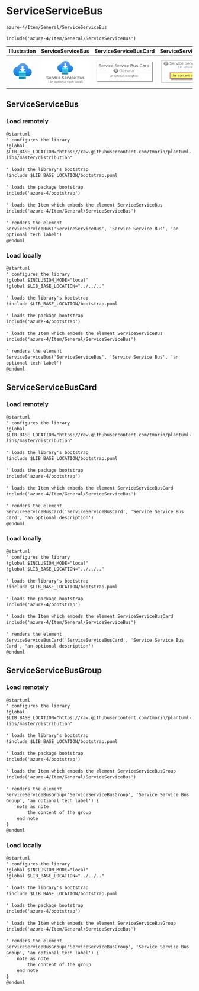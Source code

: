 # ServiceServiceBus


```text
azure-4/Item/General/ServiceServiceBus
```

```text
include('azure-4/Item/General/ServiceServiceBus')
```



| Illustration | ServiceServiceBus | ServiceServiceBusCard | ServiceServiceBusGroup |
| :---: | :---: | :---: | :---: |
| ![illustration for Illustration](../../../azure-4/Item/General/ServiceServiceBus.png) | ![illustration for ServiceServiceBus](../../../azure-4/Item/General/ServiceServiceBus.Local.png) | ![illustration for ServiceServiceBusCard](../../../azure-4/Item/General/ServiceServiceBusCard.Local.png) | ![illustration for ServiceServiceBusGroup](../../../azure-4/Item/General/ServiceServiceBusGroup.Local.png) |




## ServiceServiceBus

### Load remotely
```plantuml
@startuml
' configures the library
!global $LIB_BASE_LOCATION="https://raw.githubusercontent.com/tmorin/plantuml-libs/master/distribution"

' loads the library's bootstrap
!include $LIB_BASE_LOCATION/bootstrap.puml

' loads the package bootstrap
include('azure-4/bootstrap')

' loads the Item which embeds the element ServiceServiceBus
include('azure-4/Item/General/ServiceServiceBus')

' renders the element
ServiceServiceBus('ServiceServiceBus', 'Service Service Bus', 'an optional tech label')
@enduml
```

### Load locally
```plantuml
@startuml
' configures the library
!global $INCLUSION_MODE="local"
!global $LIB_BASE_LOCATION="../../.."

' loads the library's bootstrap
!include $LIB_BASE_LOCATION/bootstrap.puml

' loads the package bootstrap
include('azure-4/bootstrap')

' loads the Item which embeds the element ServiceServiceBus
include('azure-4/Item/General/ServiceServiceBus')

' renders the element
ServiceServiceBus('ServiceServiceBus', 'Service Service Bus', 'an optional tech label')
@enduml
```

## ServiceServiceBusCard

### Load remotely
```plantuml
@startuml
' configures the library
!global $LIB_BASE_LOCATION="https://raw.githubusercontent.com/tmorin/plantuml-libs/master/distribution"

' loads the library's bootstrap
!include $LIB_BASE_LOCATION/bootstrap.puml

' loads the package bootstrap
include('azure-4/bootstrap')

' loads the Item which embeds the element ServiceServiceBusCard
include('azure-4/Item/General/ServiceServiceBus')

' renders the element
ServiceServiceBusCard('ServiceServiceBusCard', 'Service Service Bus Card', 'an optional description')
@enduml
```

### Load locally
```plantuml
@startuml
' configures the library
!global $INCLUSION_MODE="local"
!global $LIB_BASE_LOCATION="../../.."

' loads the library's bootstrap
!include $LIB_BASE_LOCATION/bootstrap.puml

' loads the package bootstrap
include('azure-4/bootstrap')

' loads the Item which embeds the element ServiceServiceBusCard
include('azure-4/Item/General/ServiceServiceBus')

' renders the element
ServiceServiceBusCard('ServiceServiceBusCard', 'Service Service Bus Card', 'an optional description')
@enduml
```

## ServiceServiceBusGroup

### Load remotely
```plantuml
@startuml
' configures the library
!global $LIB_BASE_LOCATION="https://raw.githubusercontent.com/tmorin/plantuml-libs/master/distribution"

' loads the library's bootstrap
!include $LIB_BASE_LOCATION/bootstrap.puml

' loads the package bootstrap
include('azure-4/bootstrap')

' loads the Item which embeds the element ServiceServiceBusGroup
include('azure-4/Item/General/ServiceServiceBus')

' renders the element
ServiceServiceBusGroup('ServiceServiceBusGroup', 'Service Service Bus Group', 'an optional tech label') {
    note as note
        the content of the group
    end note
}
@enduml
```

### Load locally
```plantuml
@startuml
' configures the library
!global $INCLUSION_MODE="local"
!global $LIB_BASE_LOCATION="../../.."

' loads the library's bootstrap
!include $LIB_BASE_LOCATION/bootstrap.puml

' loads the package bootstrap
include('azure-4/bootstrap')

' loads the Item which embeds the element ServiceServiceBusGroup
include('azure-4/Item/General/ServiceServiceBus')

' renders the element
ServiceServiceBusGroup('ServiceServiceBusGroup', 'Service Service Bus Group', 'an optional tech label') {
    note as note
        the content of the group
    end note
}
@enduml
```

